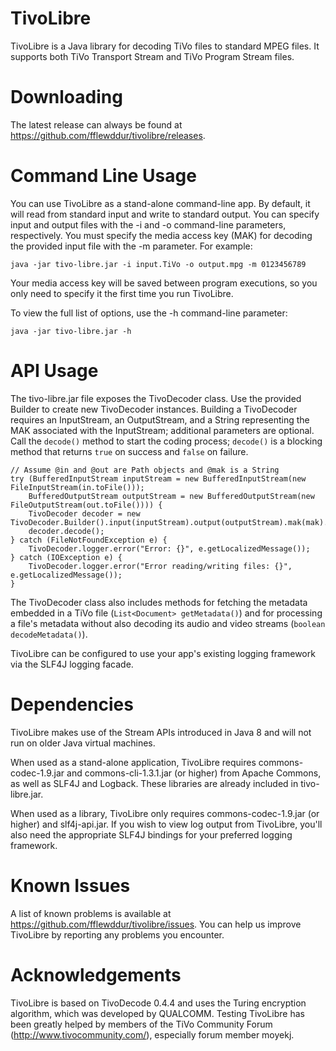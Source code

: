 # TivoLibre
TivoLibre is a Java library for decoding TiVo files to standard MPEG files. It supports both TiVo Transport Stream and TiVo Program Stream files.

# Downloading
The latest release can always be found at https://github.com/fflewddur/tivolibre/releases.

# Command Line Usage
You can use TivoLibre as a stand-alone command-line app. By default, it will read from standard input and write to standard output. You can specify input and output files with the -i and -o command-line parameters, respectively. You must specify the media access key (MAK) for decoding the provided input file with the -m parameter. For example:

    java -jar tivo-libre.jar -i input.TiVo -o output.mpg -m 0123456789

Your media access key will be saved between program executions, so you only need to specify it the first time you run TivoLibre.

To view the full list of options, use the -h command-line parameter:

    java -jar tivo-libre.jar -h

# API Usage
The tivo-libre.jar file exposes the TivoDecoder class. Use the provided Builder to create new TivoDecoder instances. Building a TivoDecoder requires an InputStream, an OutputStream, and a String representing the MAK associated with the InputStream; additional parameters are optional. Call the `decode()` method to start the coding process; `decode()` is a blocking method that returns `true` on success and `false` on failure.

    // Assume @in and @out are Path objects and @mak is a String
    try (BufferedInputStream inputStream = new BufferedInputStream(new FileInputStream(in.toFile()));
        BufferedOutputStream outputStream = new BufferedOutputStream(new FileOutputStream(out.toFile()))) {
        TivoDecoder decoder = new TivoDecoder.Builder().input(inputStream).output(outputStream).mak(mak).build();
        decoder.decode();
    } catch (FileNotFoundException e) {
        TivoDecoder.logger.error("Error: {}", e.getLocalizedMessage());
    } catch (IOException e) {
        TivoDecoder.logger.error("Error reading/writing files: {}", e.getLocalizedMessage());
    }

The TivoDecoder class also includes methods for fetching the metadata embedded in a TiVo file (`List<Document> getMetadata()`) and for processing a file's metadata without also decoding its audio and video streams (`boolean decodeMetadata()`).

TivoLibre can be configured to use your app's existing logging framework via the SLF4J logging facade.

# Dependencies
TivoLibre makes use of the Stream APIs introduced in Java 8 and will not run on older Java virtual machines.

When used as a stand-alone application, TivoLibre requires commons-codec-1.9.jar and commons-cli-1.3.1.jar (or higher) from Apache Commons, as well as SLF4J and Logback. These libraries are already included in tivo-libre.jar.

When used as a library, TivoLibre only requires commons-codec-1.9.jar (or higher) and slf4j-api.jar. If you wish to view log output from TivoLibre, you'll also need the appropriate SLF4J bindings for your preferred logging framework.

# Known Issues
A list of known problems is available at https://github.com/fflewddur/tivolibre/issues. You can help us improve TivoLibre by reporting any problems you encounter.

# Acknowledgements

TivoLibre is based on TivoDecode 0.4.4 and uses the Turing encryption algorithm, which was developed by QUALCOMM. Testing TivoLibre has been greatly helped by members of the TiVo Community Forum (http://www.tivocommunity.com/), especially forum member moyekj.